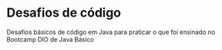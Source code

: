 # Desafios de código

Desafios básicos de código em Java para praticar o que foi ensinado no Bootcamp DIO de Java Básico